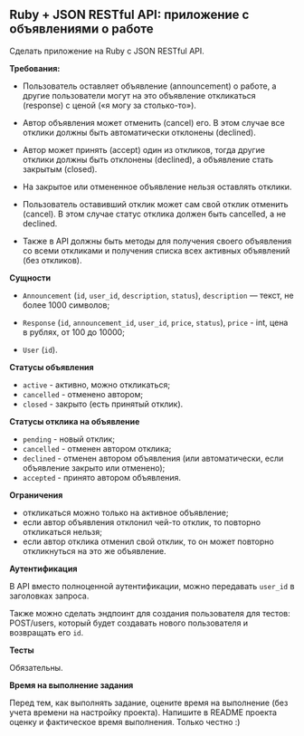 ## Ruby + JSON RESTful API: приложение с объявлениями о работе

Сделать приложение на Ruby с JSON RESTful API.

**Требования:**

- Пользователь оставляет  объявление (announcement) о работе, а другие пользователи могут на это объявление откликаться (response) с ценой («я могу за столько-то»).

- Автор объявления может отменить (cancel) его. В этом случае все отклики должны быть автоматически отклонены (declined). 

- Автор  может принять (accept) один из откликов, тогда другие отклики должны быть отклонены (declined), а объявление стать закрытым (closed).

- На закрытое или отмененное объявление нельзя оставлять отклики.

- Пользователь оставивший отклик может сам свой отклик отменить (cancel).
В этом случае статус отклика должен быть cancelled, а не declined.

- Также в API должны быть методы для получения своего объявления со всеми откликами и получения списка всех активных объявлений (без откликов).

**Сущности**

- `Announcement` (`id`, `user_id`, `description`, `status`),
    `description` — текст, не более 1000 символов;

- `Response` (`id`, `announcement_id`, `user_id`, `price`, `status`),
    `price` - int, цена в рублях, от 100 до 10000;

- `User` (`id`).

**Статусы объявления**

- `active` - активно, можно откликаться;
- `cancelled` - отменено автором;
- `closed` - закрыто (есть принятый отклик).

**Статусы отклика на объявление**

- `pending` - новый отклик;
- `cancelled` - отменен автором отклика;
- `declined` - отменен автором объявления (или автоматически, если объявление закрыто или отменено);
- `accepted` - принято автором объявления.

**Ограничения**

- откликаться можно только на активное объявление;
- если автор объявления отклонил чей-то отклик, то повторно откликаться нельзя;
- если автор отклика отменил свой отклик, то он может повторно откликнуться на это же объявление.

**Аутентификация**

В API вместо полноценной аутентификации, можно передавать `user_id` в заголовках запроса.

Также можно сделать эндпоинт для создания пользователя для тестов: POST/users, который будет создавать нового пользователя и возвращать его `id`.

**Тесты**

Обязательны.

**Время на выполнение задания**

Перед тем, как выполнять задание, оцените время на выполнение (без учета времени на настройку проекта). Напишите в README проекта оценку и фактическое время выполнения.
Только честно :)